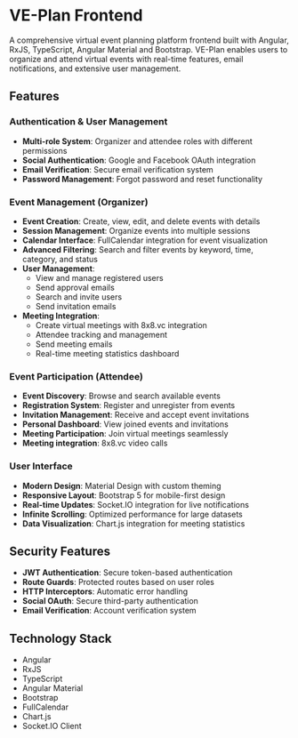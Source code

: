 # VE-Plan Frontend

A comprehensive virtual event planning platform frontend built with Angular, RxJS, TypeScript, Angular Material and Bootstrap. VE-Plan enables users to organize and attend virtual events with real-time features, email notifications, and extensive user management.

## Features

### Authentication & User Management
- **Multi-role System**: Organizer and attendee roles with different permissions
- **Social Authentication**: Google and Facebook OAuth integration
- **Email Verification**: Secure email verification system
- **Password Management**: Forgot password and reset functionality

### Event Management (Organizer)
- **Event Creation**: Create, view, edit, and delete events with details
- **Session Management**: Organize events into multiple sessions
- **Calendar Interface**: FullCalendar integration for event visualization
- **Advanced Filtering**: Search and filter events by keyword, time, category, and status
- **User Management**: 
  - View and manage registered users
  - Send approval emails
  - Search and invite users
  - Send invitation emails
- **Meeting Integration**: 
  - Create virtual meetings with 8x8.vc integration
  - Attendee tracking and management
  - Send meeting emails
  - Real-time meeting statistics dashboard

### Event Participation (Attendee)
- **Event Discovery**: Browse and search available events
- **Registration System**: Register and unregister from events
- **Invitation Management**: Receive and accept event invitations
- **Personal Dashboard**: View joined events and invitations
- **Meeting Participation**: Join virtual meetings seamlessly
- **Meeting integration**: 8x8.vc video calls

### User Interface
- **Modern Design**: Material Design with custom theming
- **Responsive Layout**: Bootstrap 5 for mobile-first design
- **Real-time Updates**: Socket.IO integration for live notifications
- **Infinite Scrolling**: Optimized performance for large datasets
- **Data Visualization**: Chart.js integration for meeting statistics

## Security Features

- **JWT Authentication**: Secure token-based authentication
- **Route Guards**: Protected routes based on user roles
- **HTTP Interceptors**: Automatic error handling
- **Social OAuth**: Secure third-party authentication
- **Email Verification**: Account verification system

## Technology Stack

- Angular
- RxJS
- TypeScript
- Angular Material
- Bootstrap
- FullCalendar
- Chart.js
- Socket.IO Client
